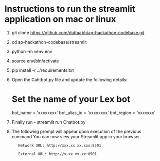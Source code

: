 # Instructions to run the streamlit application on mac or linux
1. git clone https://github.com/duttaabh/ap-hackathon-codebase.git
2. cd ap-hackathon-codebase/streamlit
3. python -m venv env
4. source env/bin/activate
5. pip install -r ../requirements.txt
6. Open the Cahtbot.py file and update the following details:
      # Set the name of your Lex bot
      bot_name = 'xxxxxxxx'
      bot_alias_id = 'xxxxxxxx'
      bot_region = 'xxxxxxx'
7. Finally run - streamlit run Chatbot.py
8. The following prompt will appear upon execution of the previous command
      You can now view your Streamlit app in your browser.

          Network URL: http://xxx.xx.xx.xxx:8501

          External URL: http://x.xx.xx.xx:8501

